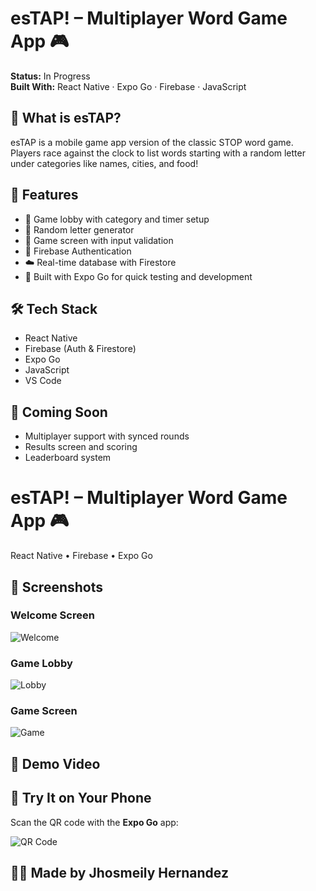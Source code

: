 # esTAP! – Multiplayer Word Game App 🎮

**Status:** In Progress  
**Built With:** React Native · Expo Go · Firebase · JavaScript  

## 📱 What is esTAP?

esTAP is a mobile game app version of the classic STOP word game. Players race against the clock to list words starting with a random letter under categories like names, cities, and food!

## 🔧 Features

- 🏁 Game lobby with category and timer setup
- 🔡 Random letter generator
- 📝 Game screen with input validation
- 🔐 Firebase Authentication
- ☁️ Real-time database with Firestore
- 🔄 Built with Expo Go for quick testing and development

## 🛠️ Tech Stack

- React Native
- Firebase (Auth & Firestore)
- Expo Go
- JavaScript
- VS Code

## 📌 Coming Soon

- Multiplayer support with synced rounds
- Results screen and scoring
- Leaderboard system

# esTAP! – Multiplayer Word Game App 🎮

React Native • Firebase • Expo Go

## 📸 Screenshots

### Welcome Screen
![Welcome](./screenshots/welcome.png)

### Game Lobby
![Lobby](./screenshots/lobby.png)

### Game Screen
![Game](./screenshots/game.png)

## 🎥 Demo Video

## 🔗 Try It on Your Phone

Scan the QR code with the **Expo Go** app:

![QR Code](./screenshots/esTAP-QR.png)

## 👩‍💻 Made by Jhosmeily Hernandez
